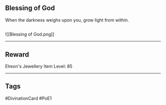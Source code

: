 ## Blessing of God
When the darkness weighs upon you, grow light from within.
## 
![[Blessing of God.png]]

---
## Reward
Elreon's Jewellery
Item Level: 85

---
## Tags
#DivinationCard
#PoE1